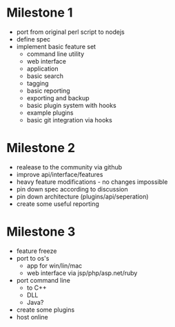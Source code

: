 

# Milestone 1

- port from original perl script to nodejs
- define spec
- implement basic feature set
  - command line utility
  - web interface
  - application
  - basic search
  - tagging
  - basic reporting
  - exporting and backup
  - basic plugin system with hooks
  - example plugins
  - basic git integration via hooks

# Milestone 2

- realease to the community via github
- improve api/interface/features
- heavy feature modifications - no changes impossible
- pin down spec according to discussion
- pin down architecture (plugins/api/seperation)
- create some useful reporting

# Milestone 3

- feature freeze
- port to os's
  - app for win/lin/mac
  - web interface via jsp/php/asp.net/ruby
- port command line
  - to C++
  - DLL
  - Java?
- create some plugins
- host online